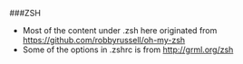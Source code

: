 ###ZSH
* Most of the content under .zsh here originated from https://github.com/robbyrussell/oh-my-zsh
* Some of the options in .zshrc is from http://grml.org/zsh
